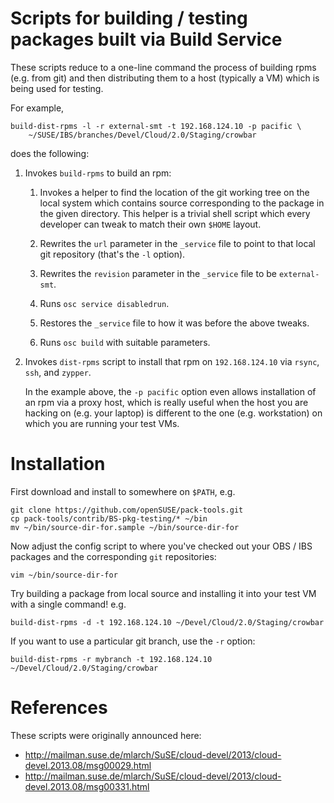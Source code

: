 # Scripts for building / testing packages built via Build Service

These scripts reduce to a one-line command the process of building
rpms (e.g. from git) and then distributing them to a host (typically a
VM) which is being used for testing.

For example,

    build-dist-rpms -l -r external-smt -t 192.168.124.10 -p pacific \
        ~/SUSE/IBS/branches/Devel/Cloud/2.0/Staging/crowbar

does the following:

1.  Invokes `build-rpms` to build an rpm:

    1.  Invokes a helper to find the location of the git working tree
        on the local system which contains source corresponding to
        the package in the given directory.  This helper is a trivial
        shell script which every developer can tweak to match their
        own `$HOME` layout.

    2.  Rewrites the `url` parameter in the `_service` file to point
        to that local git repository (that's the `-l` option).

    3.  Rewrites the `revision` parameter in the `_service` file to
        be `external-smt`.

    4.  Runs `osc service disabledrun`.

    5.  Restores the `_service` file to how it was before the above
        tweaks.

    6.  Runs `osc build` with suitable parameters.

2.  Invokes `dist-rpms` script to install that rpm on `192.168.124.10`
    via `rsync`, `ssh`, and `zypper`.

    In the example above, the `-p pacific` option even allows
    installation of an rpm via a proxy host, which is really useful
    when the host you are hacking on (e.g. your laptop) is different
    to the one (e.g. workstation) on which you are running your test
    VMs.

# Installation

First download and install to somewhere on `$PATH`, e.g.

    git clone https://github.com/openSUSE/pack-tools.git
    cp pack-tools/contrib/BS-pkg-testing/* ~/bin
    mv ~/bin/source-dir-for.sample ~/bin/source-dir-for

Now adjust the config script to where you've checked out your OBS / IBS
packages and the corresponding `git` repositories:

    vim ~/bin/source-dir-for

Try building a package from local source and installing it into
your test VM with a single command! e.g.

    build-dist-rpms -d -t 192.168.124.10 ~/Devel/Cloud/2.0/Staging/crowbar

If you want to use a particular git branch, use the `-r` option:

    build-dist-rpms -r mybranch -t 192.168.124.10 ~/Devel/Cloud/2.0/Staging/crowbar

# References

These scripts were originally announced here:

* http://mailman.suse.de/mlarch/SuSE/cloud-devel/2013/cloud-devel.2013.08/msg00029.html
* http://mailman.suse.de/mlarch/SuSE/cloud-devel/2013/cloud-devel.2013.08/msg00331.html

